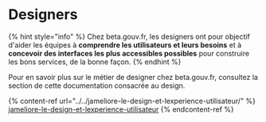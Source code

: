 # Designers

{% hint style="info" %}
Chez beta.gouv.fr, les designers ont pour objectif d'aider les équipes à **comprendre les utilisateurs et leurs besoins** et à **concevoir des interfaces les plus accessibles possibles** pour construire les bons services, de la bonne façon.
{% endhint %}

Pour en savoir plus sur le métier de designer chez beta.gouv.fr, consultez la section de cette documentation consacrée au design.

{% content-ref url="../../jameliore-le-design-et-lexperience-utilisateur/" %}
[jameliore-le-design-et-lexperience-utilisateur](../../jameliore-le-design-et-lexperience-utilisateur/)
{% endcontent-ref %}
